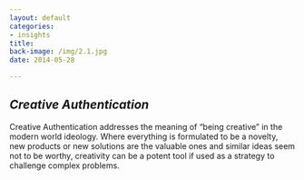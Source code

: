 ```yaml
---
layout: default
categories:
- insights
title: 
back-image: /img/2.1.jpg
date: 2014-05-28

---
```



<h2 class="col-md-12 vcenter"> <em>Creative Authentication</em> </h2>

<p class=" col-md-8 col-md-offset-2 vcenter">Creative Authentication addresses the meaning of “being creative” in the modern world ideology. Where everything is formulated to be a novelty, new products or new solutions are the valuable ones and similar ideas seem not to be worthy, creativity can be a potent tool if used as a strategy to challenge complex problems.</p>

